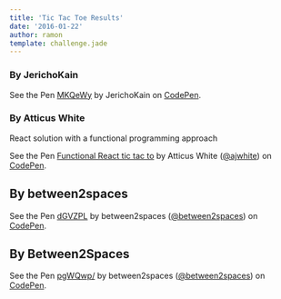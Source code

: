 ```yaml
---
title: 'Tic Tac Toe Results'
date: '2016-01-22'
author: ramon
template: challenge.jade
---
```


### By JerichoKain
<p data-height="711" data-theme-id="21361" data-slug-hash="MKQeWy" data-default-tab="result" data-user="DailyJavascript" class='codepen'>See the Pen <a href='http://codepen.io/DailyJavascript/pen/MKQeWy/'>MKQeWy</a> by JerichoKain on <a href='http://codepen.io'>CodePen</a>.</p>

### By Atticus White
React solution with a functional programming approach
<p data-height="695" data-theme-id="21361" data-slug-hash="jWGGyb" data-default-tab="result" data-user="ajwhite" class='codepen'>See the Pen <a href='http://codepen.io/ajwhite/pen/jWGGyb/'>Functional React tic tac to</a> by Atticus White (<a href='http://codepen.io/ajwhite'>@ajwhite</a>) on <a href='http://codepen.io'>CodePen</a>.</p>

## By between2spaces
<p data-height="719" data-theme-id="21361" data-slug-hash="dGVZPL" data-default-tab="result" data-user="between2spaces" class='codepen'>See the Pen <a href='http://codepen.io/between2spaces/pen/dGVZPL/'>dGVZPL</a> by between2spaces (<a href='http://codepen.io/between2spaces'>@between2spaces</a>) on <a href='http://codepen.io'>CodePen</a>.</p>

## By Between2Spaces

<p data-height="719" data-theme-id="21361" data-slug-hash="pgWQwp/" data-default-tab="result" data-user="between2spaces" class='codepen'>See the Pen <a href='http://codepen.io/between2spaces/pen/pgWQwp//'>pgWQwp/</a> by between2spaces (<a href='http://codepen.io/between2spaces'>@between2spaces</a>) on <a href='http://codepen.io'>CodePen</a>.</p>

<script async src="//assets.codepen.io/assets/embed/ei.js"></script>
